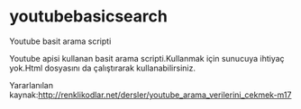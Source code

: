 # youtubebasicsearch
Youtube basit arama scripti

Youtube apisi kullanan basit arama scripti.Kullanmak için sunucuya ihtiyaç yok.Html dosyasını da çalıştırarak kullanabilirsiniz.

Yararlanılan kaynak:http://renklikodlar.net/dersler/youtube_arama_verilerini_cekmek-m17
